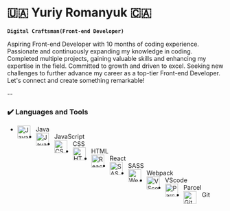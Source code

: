 # 🇺🇦 Yuriy Romanyuk 🇨🇦

**`Digital Craftsman(Front-end Developer)`**

Aspiring Front-end Developer with 10 months of coding experience. Passionate and continuously expanding my knowledge in coding. Completed multiple projects, gaining valuable skills and enhancing my expertise in the field. Committed to growth and driven to excel. Seeking new challenges to further advance my career as a top-tier Front-end Developer. Let's connect and create something remarkable!

--

### ✔️ Languages and Tools

- <img align="left" alt="Java" width="30px" style="padding-right:10px;" src="https://example.com/java-icon.png" /> Java
- <img align="left" alt="JavaScript" width="30px" style="padding-right:10px;" src="https://example.com/javascript-icon.png" /> JavaScript
- <img align="left" alt="CSS" width="30px" style="padding-right:10px;" src="https://example.com/css-icon.png" /> CSS
- <img align="left" alt="HTML" width="30px" style="padding-right:10px;" src="https://example.com/html-icon.png" /> HTML
- <img align="left" alt="React" width="30px" style="padding-right:10px;" src="https://example.com/react-icon.png" /> React
- <img align="left" alt="SASS" width="30px" style="padding-right:10px;" src="https://example.com/sass-icon.png" /> SASS
- <img align="left" alt="Webpack" width="30px" style="padding-right:10px;" src="https://example.com/webpack-icon.png" /> Webpack
- <img align="left" alt="VScode" width="30px" style="padding-right:10px;" src="https://example.com/vscode-icon.png" /> VScode
- <img align="left" alt="Parcel" width="30px" style="padding-right:10px;" src="https://example.com/parcel-icon.png" /> Parcel
- <img align="left" alt="Git" width="30px" style="padding-right:10px;" src="https://example.com/git-icon.png" /> Git
  <br />

<!--
**Yuraro/Yuraro** is a ✨ _special_ ✨ repository because its `README.md` (this file) appears on your GitHub profile.

Here are some ideas to get you started:

- 🔭 I’m currently working on ...
- 🌱 I’m currently learning ...
- 👯 I’m looking to collaborate on ...
- 🤔 I’m looking for help with ...
- 💬 Ask me about ...
- 📫 How to reach me: ...
- 😄 Pronouns: ...
- ⚡ Fun fact: ...
  -->
